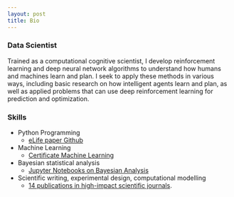 ```yaml
---
layout: post
title: Bio
---
```


### Data Scientist

Trained as a computational cognitive scientist, I develop reinforcement learning and deep neural network algorithms to understand how humans and machines learn and plan. I seek to apply these methods in various ways, including basic research on how intelligent agents learn and plan, as well as applied problems that can use deep reinforcement learning for prediction and optimization.

### Skills
- Python Programming 
	- [eLife paper Github](https://github.com/psharp1289/multigoal_RL)
- Machine Learning 
	- [Certificate Machine Learning](https://www.coursera.org/account/accomplishments/certificate/CE3X3Q35HRHS)
- Bayesian statistical analysis 
	- [Jupyter Notebooks on Bayesian Analysis](https://github.com/psharp1289/hierarchical-bayesian-modeling/)
- Scientific writing, experimental design, computational modelling
	- [14 publications in high-impact scientific journals](https://scholar.google.com/citations?user=KXU4cS8AAAAJ&hl=en).



